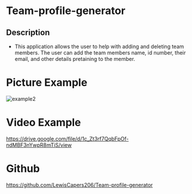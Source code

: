# Team-profile-generator

## Description
- This application allows the user to help with adding and deleting team members. The user can add the team members name, id number, their email, and other details pretaining to the member.



# Picture Example
![example2](https://user-images.githubusercontent.com/51279438/130158028-b5fbd511-6cd1-4f53-b8c0-e4ca04c7c570.png)

# Video Example
https://drive.google.com/file/d/1c_Zt3rf7QqbFpOf-ndMBF3nYwpR8mTiS/view

# Github
https://github.com/LewisCapers206/Team-profile-generator
